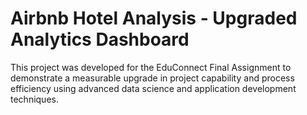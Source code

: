 # Airbnb Hotel Analysis - Upgraded Analytics Dashboard
This project was developed for the EduConnect Final Assignment to demonstrate a measurable upgrade in project capability and process efficiency using advanced data science and application development techniques.

